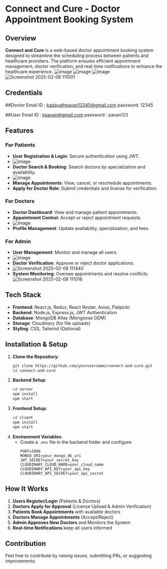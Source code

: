 # Connect and Cure - Doctor Appointment Booking System

## Overview
**Connect and Cure** is a web-based doctor appointment booking system designed to streamline the scheduling process between patients and healthcare providers. The platform ensures efficient appointment management, doctor verification, and real-time notifications to enhance the healthcare experience.
![image](https://github.com/user-attachments/assets/341cfd35-164a-4740-9e08-8c13881d38d0)
![image](https://github.com/user-attachments/assets/93a5cd4a-1f30-45d0-9321-0c55c7c9f857)
![image](https://github.com/user-attachments/assets/42fa5dea-43de-4e1b-b2fc-608dbfe85ddc)
![Screenshot 2025-02-08 111001](https://github.com/user-attachments/assets/a870c400-4991-44e5-a525-50be4b2ec737)
## Credentials
##Doctor
Email ID : kadavathpavan12345@gmail.com
password: 12345

##User
Email ID : kpavan@gmail.com
password : pavan123
## Features
### **For Patients**
- **User Registration & Login**: Secure authentication using JWT.
- ![image](https://github.com/user-attachments/assets/a5231480-3236-4bda-b99d-5e86837b49d3)
- **Doctor Search & Booking**: Search doctors by specialization and availability.
- ![image](https://github.com/user-attachments/assets/41211c8e-ac5c-43aa-ad25-b37ba8f1f9b0)
- **Manage Appointments**: View, cancel, or reschedule appointments.
- **Apply for Doctor Role**: Submit credentials and license for verification.

### **For Doctors**
- **Doctor Dashboard**: View and manage patient appointments.
- **Appointment Control**: Accept or reject appointment requests.
- ![image](https://github.com/user-attachments/assets/1f4f893f-4f82-496f-bdc1-434efad30dab)
- **Profile Management**: Update availability, specialization, and fees.

### **For Admin**
- **User Management**: Monitor and manage all users.
- ![image](https://github.com/user-attachments/assets/a08ca1e0-34a7-4cbf-999f-b057fa90db8a)
- **Doctor Verification**: Approve or reject doctor applications.
- ![Screenshot 2025-02-08 111440](https://github.com/user-attachments/assets/57af91c5-d66c-49af-b0e1-d5ef125e3c6e)
- **System Monitoring**: Oversee appointments and resolve conflicts.
![Screenshot 2025-02-08 111018](https://github.com/user-attachments/assets/93ef3982-e2c9-4729-b111-8f6936e7d813)

## Tech Stack
- **Frontend**: React.js, Redux, React Router, Axios, Flatpickr
- **Backend**: Node.js, Express.js, JWT Authentication
- **Database**: MongoDB Atlas (Mongoose ODM)
- **Storage**: Cloudinary (for file uploads)
- **Styling**: CSS, Tailwind (Optional)

## Installation & Setup
1. **Clone the Repository**:
   ```sh
   git clone https://github.com/yourusername/connect-and-cure.git
   cd connect-and-cure
   ```
2. **Backend Setup**:
   ```sh
   cd server
   npm install
   npm start
   ```
3. **Frontend Setup**:
   ```sh
   cd client
   npm install
   npm start
   ```
4. **Environment Variables**:
   - Create a `.env` file in the backend folder and configure:
     ```env
     PORT=5000
     MONGO_URI=your_mongo_db_uri
     JWT_SECRET=your_secret_key
     CLOUDINARY_CLOUD_NAME=your_cloud_name
     CLOUDINARY_API_KEY=your_api_key
     CLOUDINARY_API_SECRET=your_api_secret
     ```

## How It Works
1. **Users Register/Login** (Patients & Doctors)
2. **Doctors Apply for Approval** (License Upload & Admin Verification)
3. **Patients Book Appointments** with available doctors
4. **Doctors Manage Appointments** (Accept/Reject)
5. **Admin Approves New Doctors** and Monitors the System
6. **Real-time Notifications** keep all users informed

## Contribution
Feel free to contribute by raising issues, submitting PRs, or suggesting improvements.


